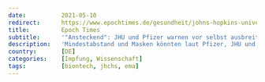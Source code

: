 ```yaml
---
date:          2021-05-10
redirect:      https://www.epochtimes.de/gesundheit/johns-hopkins-universitaet-und-pfizer-warnen-vor-sich-selbst-ausbreitenden-impfstoffen-a3507722.html
title:         Epoch Times
subtitle:      '"Ansteckend": JHU und Pfizer warnen vor selbst ausbreitender Impfung'
description:   'Mindestabstand und Masken könnten laut Pfizer, JHU und EMA auch - und insbesondere - nach der Impfung empfehlenswert sein. Zum Schutz der Ungeimpften.'
country:       [DE]
categories:    [Impfung, Wissenschaft]
tags:          [biontech, jhchs, ema]
---
```

